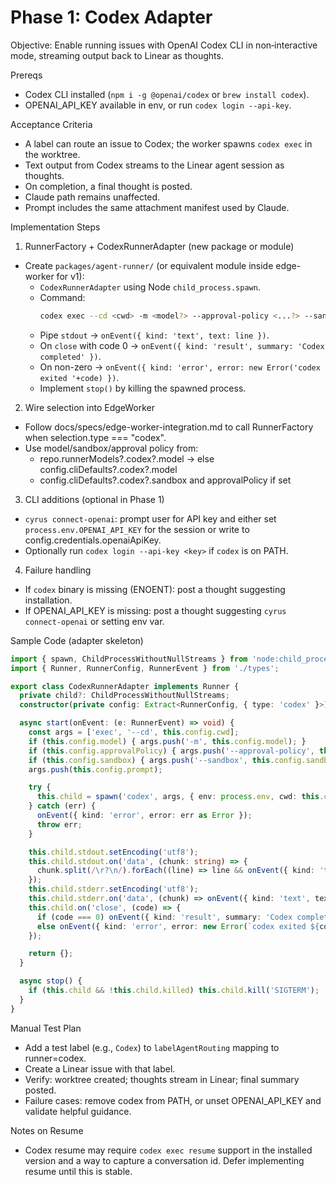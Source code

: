 # Phase 1: Codex Adapter

Objective: Enable running issues with OpenAI Codex CLI in non‑interactive mode, streaming output back to Linear as thoughts.

Prereqs
- Codex CLI installed (`npm i -g @openai/codex` or `brew install codex`).
- OPENAI_API_KEY available in env, or run `codex login --api-key`.

Acceptance Criteria
- A label can route an issue to Codex; the worker spawns `codex exec` in the worktree.
- Text output from Codex streams to the Linear agent session as thoughts.
- On completion, a final thought is posted.
- Claude path remains unaffected.
- Prompt includes the same attachment manifest used by Claude.

Implementation Steps

1) RunnerFactory + CodexRunnerAdapter (new package or module)

- Create `packages/agent-runner/` (or equivalent module inside edge-worker for v1):
  - `CodexRunnerAdapter` using Node `child_process.spawn`.
  - Command:
    ```sh
    codex exec --cd <cwd> -m <model?> --approval-policy <...?> --sandbox <...?> "<prompt>"
    ```
  - Pipe `stdout` → `onEvent({ kind: 'text', text: line })`.
  - On `close` with code 0 → `onEvent({ kind: 'result', summary: 'Codex completed' })`.
  - On non-zero → `onEvent({ kind: 'error', error: new Error('codex exited '+code) })`.
  - Implement `stop()` by killing the spawned process.

2) Wire selection into EdgeWorker

- Follow docs/specs/edge-worker-integration.md to call RunnerFactory when selection.type === "codex".
- Use model/sandbox/approval policy from:
  - repo.runnerModels?.codex?.model → else config.cliDefaults?.codex?.model
  - config.cliDefaults?.codex?.sandbox and approvalPolicy if set

3) CLI additions (optional in Phase 1)

- `cyrus connect-openai`: prompt user for API key and either set `process.env.OPENAI_API_KEY` for the session or write to config.credentials.openaiApiKey.
- Optionally run `codex login --api-key <key>` if `codex` is on PATH.

4) Failure handling

- If `codex` binary is missing (ENOENT): post a thought suggesting installation.
- If OPENAI_API_KEY is missing: post a thought suggesting `cyrus connect-openai` or setting env var.

Sample Code (adapter skeleton)

```ts
import { spawn, ChildProcessWithoutNullStreams } from 'node:child_process';
import { Runner, RunnerConfig, RunnerEvent } from './types';

export class CodexRunnerAdapter implements Runner {
  private child?: ChildProcessWithoutNullStreams;
  constructor(private config: Extract<RunnerConfig, { type: 'codex' }>) {}

  async start(onEvent: (e: RunnerEvent) => void) {
    const args = ['exec', '--cd', this.config.cwd];
    if (this.config.model) { args.push('-m', this.config.model); }
    if (this.config.approvalPolicy) { args.push('--approval-policy', this.config.approvalPolicy); }
    if (this.config.sandbox) { args.push('--sandbox', this.config.sandbox); }
    args.push(this.config.prompt);

    try {
      this.child = spawn('codex', args, { env: process.env, cwd: this.config.cwd });
    } catch (err) {
      onEvent({ kind: 'error', error: err as Error });
      throw err;
    }

    this.child.stdout.setEncoding('utf8');
    this.child.stdout.on('data', (chunk: string) => {
      chunk.split(/\r?\n/).forEach((line) => line && onEvent({ kind: 'text', text: line }));
    });
    this.child.stderr.setEncoding('utf8');
    this.child.stderr.on('data', (chunk) => onEvent({ kind: 'text', text: chunk }));
    this.child.on('close', (code) => {
      if (code === 0) onEvent({ kind: 'result', summary: 'Codex completed' });
      else onEvent({ kind: 'error', error: new Error(`codex exited ${code}`) });
    });

    return {};
  }

  async stop() {
    if (this.child && !this.child.killed) this.child.kill('SIGTERM');
  }
}
```

Manual Test Plan
- Add a test label (e.g., `Codex`) to `labelAgentRouting` mapping to runner=codex.
- Create a Linear issue with that label.
- Verify: worktree created; thoughts stream in Linear; final summary posted.
- Failure cases: remove codex from PATH, or unset OPENAI_API_KEY and validate helpful guidance.

Notes on Resume
- Codex resume may require `codex exec resume` support in the installed version and a way to capture a conversation id. Defer implementing resume until this is stable.
